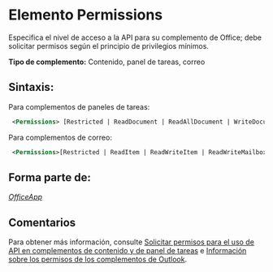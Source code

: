
# <a name="permissions-element"></a>Elemento Permissions
Especifica el nivel de acceso a la API para su complemento de Office; debe solicitar permisos según el principio de privilegios mínimos.

 **Tipo de complemento:** Contenido, panel de tareas, correo


## <a name="syntax:"></a>Sintaxis:

Para complementos de paneles de tareas:


```XML
 <Permissions> [Restricted | ReadDocument | ReadAllDocument | WriteDocument | ReadWriteDocument]</Permissions>
```

Para complementos de correo:




```XML
 <Permissions>[Restricted | ReadItem | ReadWriteItem | ReadWriteMailbox]</Permissions>
```


## <a name="contained-in:"></a>Forma parte de:

 _[OfficeApp](../../reference/manifest/officeapp.md)_


## <a name="remarks"></a>Comentarios

Para obtener más información, consulte [Solicitar permisos para el uso de API en complementos de contenido y de panel de tareas](../../docs/develop/requesting-permissions-for-api-use-in-content-and-task-pane-add-ins.md) e [Información sobre los permisos de los complementos de Outlook](../../docs/outlook/understanding-outlook-add-in-permissions.md).

